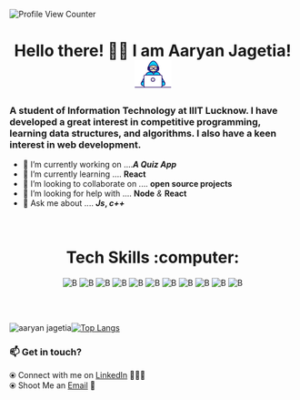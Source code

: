 <!-- # ajagetia2001 -->

![Profile View Counter](https://komarev.com/ghpvc/?username=ajagetia2001)


<h1 align="center">Hello there! 👋🏻 I am Aaryan Jagetia!  <img src="https://github.com/ajagetia2001/ajagetia2001/blob/main/Developer.gif" width="65px"></h1>

### A student of Information Technology at IIIT Lucknow. I have developed a great interest in competitive programming, learning data structures, and algorithms. I also have a keen interest in web development.

- 🔭 I’m currently working on ....***A Quiz App***
- 🌱 I’m currently learning .... **React**
- 👯 I’m looking to collaborate on .... **open source projects**
- 🤔 I’m looking for help with .... **Node** *&* **React**
- 💬 Ask me about .... ***Js*, *c++***
<!-- - 📫 How to reach me: <a href = "mailto: jagetiaaaryan06@gmail.com">Email</a> -->

<br>

<div align="center">
  <h1>Tech Skills :computer: </h1>

![B](https://icongr.am/devicon/nodejs-original.svg?size=55&color=563d7c) ![B](https://icongr.am/devicon/mongodb-original.svg?size=55&color=563d7c) ![B](https://icongr.am/devicon/react-original.svg?size=55&color=563d7c) ![B](https://icongr.am/devicon/javascript-original.svg?size=55&color=563d7c) ![B](https://icongr.am/devicon/c-original.svg?size=55&color=563d7c) ![B](https://icongr.am/devicon/cplusplus-original.svg?size=55&color=563d7c) ![B](https://icongr.am/devicon/html5-original.svg?size=55&color=563d7c) ![B](https://icongr.am/devicon/css3-original.svg?size=55&color=563d7c) ![B](https://icongr.am/devicon/bootstrap-plain.svg?size=55&color=563d7c) ![B](https://icongr.am/devicon/git-original.svg?size=55&color=563d7c) ![B](https://icongr.am/octicons/mark-github.svg?size=55&color=949494)

  
</div>

<br>
<br>


<!-- ![GitHub Contributors Image](https://contrib.rocks/image?repo=Your_GitHub_Username/Your_GitHub_Repository_Name) -->


<!-- ![Anurag's GitHub stats](https://github-readme-stats.vercel.app/api?username=ajagetia2001&theme=dark&show_icons=true) -->



<p><img align="left" src="https://github-readme-stats.vercel.app/api/top-langs?username=ajagetia2001&show_icons=true&locale=en" alt="aaryan jagetia" /></p>


[![Top Langs](https://github-readme-stats.vercel.app/api/top-langs/?username=ajagetia2001&theme=dark)](https://github.com/anuraghazra/github-readme-stats)



<!-- [![willianrod's wakatime stats](https://github-readme-stats.vercel.app/api/wakatime?username=ajagetia2001)](https://github.com/anuraghazra/github-readme-stats) -->



<!-- ![Your Repository's Stats](https://github-readme-stats.vercel.app/api/top-langs/?username=ajagetia2001&theme=dark) -->

### 📫 Get in touch? 

<!--   ⦿ Visit my [Website](https://shubh2710.github.io/) 🌐 <br> -->
  ⦿ Connect with me on [LinkedIn](https://www.linkedin.com/in/aaryan-jagetia/) 👨🏻‍💻 <br>
  ⦿ Shoot Me an [Email](mailto:jagetiaaaryan06@gmail.com) 💌 <br>


